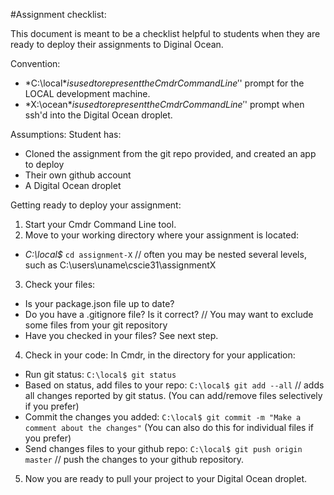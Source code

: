 #Assignment checklist:

This document is meant to be a checklist helpful to students when they are ready to deploy their assignments to Diginal Ocean.

Convention:
  * *C:\local$* is used to represent the Cmdr Command Line '$' prompt for the LOCAL development machine.
  * *X:\ocean$* is used to represent the Cmdr Command Line '$' prompt when ssh'd into the Digital Ocean droplet.

Assumptions: Student has:
  - Cloned the assignment from the git repo provided, and created an app to deploy
  - Their own github account
  - A Digital Ocean droplet

Getting ready to deploy your assignment:

1. Start your Cmdr Command Line tool.
2. Move to your working directory where your assignment is located:
  - *C:\local$* `cd assignment-X`      // often you may be nested several levels, such as C:\users\uname\cscie31\assignmentX

3. Check your files:

  - Is your package.json file up to date?
  - Do you have a .gitignore file? Is it correct?  // You may want to exclude some files from your git repository
  - Have you checked in your files? See next step.

4. Check in your code:  In Cmdr, in the directory for your application:

- Run git status:                           `C:\local$ git status`
- Based on status, add files to your repo:  `C:\local$ git add --all` // adds all changes reported by git status. (You can add/remove files selectively if you prefer)
- Commit the changes you added:             `C:\local$ git commit -m "Make a comment about the changes"` (You can also do this for individual files if you prefer)
- Send changes files to your github repo:   `C:\local$ git push origin master` // push the changes to your github repository.

5. Now you are ready to pull your project to your Digital Ocean droplet.
